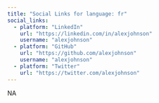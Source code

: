 ```yaml
---
title: "Social Links for language: fr"
social_links:
  - platform: "LinkedIn"
    url: "https://linkedin.com/in/alexjohnson"
    username: "alexjohnson"
  - platform: "GitHub"
    url: "https://github.com/alexjohnson"
    username: "alexjohnson"
  - platform: "Twitter"
    url: "https://twitter.com/alexjohnson"
---
```


NA
